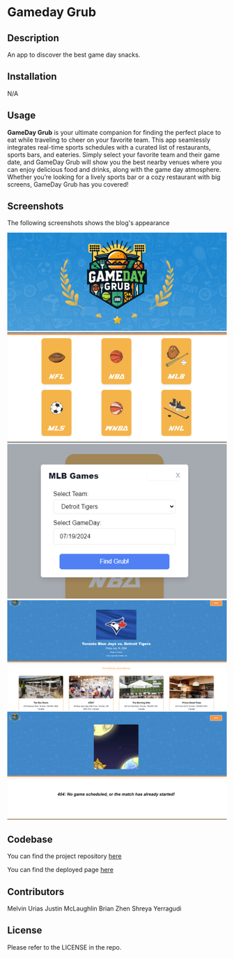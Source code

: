 # Gameday Grub

## Description

An app to discover the best game day snacks.

## Installation

N/A

## Usage

**GameDay Grub** is your ultimate companion for finding the perfect place to eat while traveling to cheer on your favorite team. This app seamlessly integrates real-time sports schedules with a curated list of restaurants, sports bars, and eateries. Simply select your favorite team and their game date, and GameDay Grub will show you the best nearby venues where you can enjoy delicious food and drinks, along with the game day atmosphere. Whether you’re looking for a lively sports bar or a cozy restaurant with big screens, GameDay Grub has you covered!

## Screenshots

The following screenshots shows the blog's appearance

![Screenshot of home page backsplash](./assets/images/gameday-bgsplash.png)
![Screenshot of sport cards](./assets/images/sports-cards.png)
![Screenshot of modal](./assets/images/modal.png)
![Screenshot of venue page](./assets/images/venue-page.png)
![Screenshot of 404 page](./assets/images/404-page.png)

## Codebase

You can find the project repository [here](https://github.com/shreyareddy6/gameday-grub.git)

You can find the deployed page [here](https://shreyareddy6.github.io/gameday-grub/)

## Contributors

Melvin Urias
Justin McLaughlin
Brian Zhen
Shreya Yerragudi

## License

Please refer to the LICENSE in the repo.
